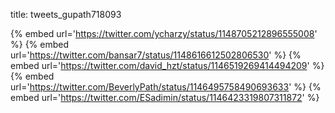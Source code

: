 title: tweets_gupath718093

{% embed url='https://twitter.com/ycharzy/status/1148705212896555008' %}
{% embed url='https://twitter.com/bansar7/status/1148616612502806530' %}
{% embed url='https://twitter.com/david_hzt/status/1146519269414494209' %}
{% embed url='https://twitter.com/BeverlyPath/status/1146495758490693633' %}
{% embed url='https://twitter.com/ESadimin/status/1146423319807311872' %}
